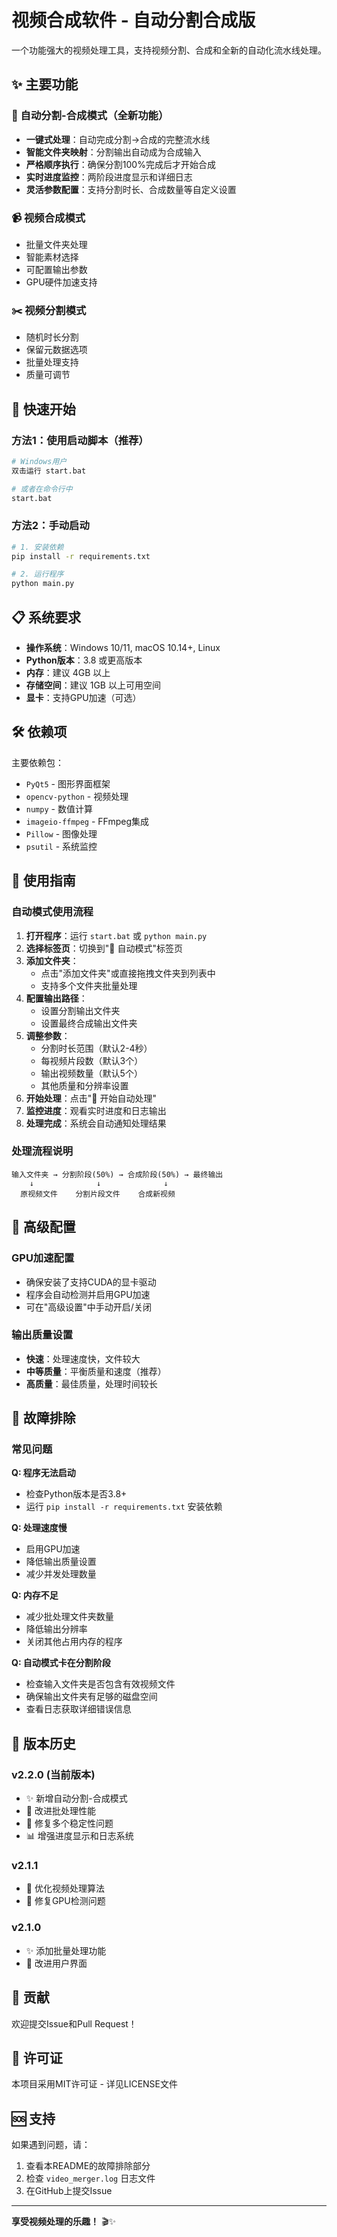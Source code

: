 # 视频合成软件 - 自动分割合成版

一个功能强大的视频处理工具，支持视频分割、合成和全新的自动化流水线处理。

## ✨ 主要功能

### 🔄 自动分割-合成模式（全新功能）
- **一键式处理**：自动完成分割→合成的完整流水线
- **智能文件夹映射**：分割输出自动成为合成输入
- **严格顺序执行**：确保分割100%完成后才开始合成
- **实时进度监控**：两阶段进度显示和详细日志
- **灵活参数配置**：支持分割时长、合成数量等自定义设置

### 📹 视频合成模式
- 批量文件夹处理
- 智能素材选择
- 可配置输出参数
- GPU硬件加速支持

### ✂️ 视频分割模式
- 随机时长分割
- 保留元数据选项
- 批量处理支持
- 质量可调节

## 🚀 快速开始

### 方法1：使用启动脚本（推荐）
```bash
# Windows用户
双击运行 start.bat

# 或者在命令行中
start.bat
```

### 方法2：手动启动
```bash
# 1. 安装依赖
pip install -r requirements.txt

# 2. 运行程序
python main.py
```

## 📋 系统要求

- **操作系统**：Windows 10/11, macOS 10.14+, Linux
- **Python版本**：3.8 或更高版本
- **内存**：建议 4GB 以上
- **存储空间**：建议 1GB 以上可用空间
- **显卡**：支持GPU加速（可选）

## 🛠️ 依赖项

主要依赖包：
- `PyQt5` - 图形界面框架
- `opencv-python` - 视频处理
- `numpy` - 数值计算
- `imageio-ffmpeg` - FFmpeg集成
- `Pillow` - 图像处理
- `psutil` - 系统监控

## 📖 使用指南

### 自动模式使用流程

1. **打开程序**：运行 `start.bat` 或 `python main.py`
2. **选择标签页**：切换到"🔄 自动模式"标签页
3. **添加文件夹**：
   - 点击"添加文件夹"或直接拖拽文件夹到列表中
   - 支持多个文件夹批量处理
4. **配置输出路径**：
   - 设置分割输出文件夹
   - 设置最终合成输出文件夹
5. **调整参数**：
   - 分割时长范围（默认2-4秒）
   - 每视频片段数（默认3个）
   - 输出视频数量（默认5个）
   - 其他质量和分辨率设置
6. **开始处理**：点击"🚀 开始自动处理"
7. **监控进度**：观看实时进度和日志输出
8. **处理完成**：系统会自动通知处理结果

### 处理流程说明

```
输入文件夹 → 分割阶段(50%) → 合成阶段(50%) → 最终输出
    ↓              ↓              ↓
  原视频文件    分割片段文件    合成新视频
```

## 🔧 高级配置

### GPU加速配置
- 确保安装了支持CUDA的显卡驱动
- 程序会自动检测并启用GPU加速
- 可在"高级设置"中手动开启/关闭

### 输出质量设置
- **快速**：处理速度快，文件较大
- **中等质量**：平衡质量和速度（推荐）
- **高质量**：最佳质量，处理时间较长

## 🐛 故障排除

### 常见问题

**Q: 程序无法启动**
- 检查Python版本是否3.8+
- 运行 `pip install -r requirements.txt` 安装依赖

**Q: 处理速度慢**
- 启用GPU加速
- 降低输出质量设置
- 减少并发处理数量

**Q: 内存不足**
- 减少批处理文件夹数量
- 降低输出分辨率
- 关闭其他占用内存的程序

**Q: 自动模式卡在分割阶段**
- 检查输入文件夹是否包含有效视频文件
- 确保输出文件夹有足够的磁盘空间
- 查看日志获取详细错误信息

## 📝 版本历史

### v2.2.0 (当前版本)
- ✨ 新增自动分割-合成模式
- 🔧 改进批处理性能
- 🐛 修复多个稳定性问题
- 📊 增强进度显示和日志系统

### v2.1.1
- 🔧 优化视频处理算法
- 🐛 修复GPU检测问题

### v2.1.0
- ✨ 添加批量处理功能
- 🔧 改进用户界面

## 🤝 贡献

欢迎提交Issue和Pull Request！

## 📄 许可证

本项目采用MIT许可证 - 详见LICENSE文件

## 🆘 支持

如果遇到问题，请：
1. 查看本README的故障排除部分
2. 检查 `video_merger.log` 日志文件
3. 在GitHub上提交Issue

---

**享受视频处理的乐趣！** 🎬✨

